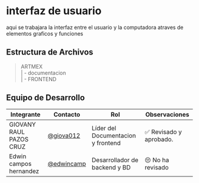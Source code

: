 # interfaz de usuario


aqui se trabajara la interfaz entre el usuario y la computadora atraves de elementos graficos y funciones
## Estructura de Archivos

>ARTMEX<br>
>| - documentacion <br>
>| - FRONTEND<br>



## Equipo de Desarrollo

|Integrante|Contacto|Rol|Observaciones|
|------------|--------|---|---|
|GIOVANY RAUL PAZOS CRUZ|[@giova012](https://github.com/giova0412)|Líder del  Documentacion  y frontend|✅ Revisado y aprobado.|
|Edwin campos hernandez |[@edwincamp](https://github.com/Edwincamp)|Desarrollador de backend y BD|😔 No ha revisado|